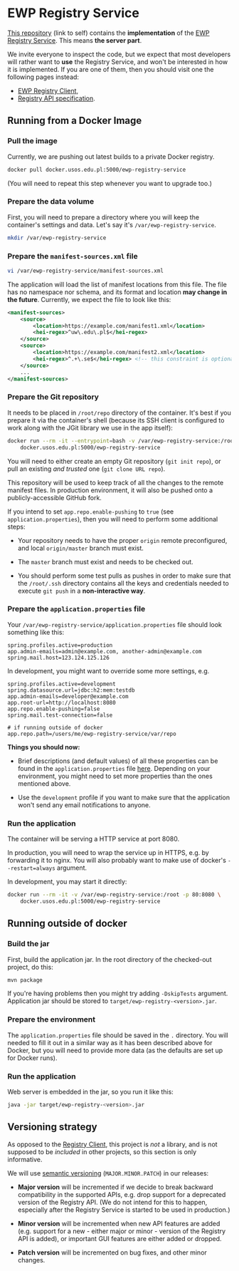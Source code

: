 EWP Registry Service
====================

[This repository][self] (link to self) contains the **implementation** of the
[EWP Registry Service][registry-service]. This means **the server part**.

We invite everyone to inspect the code, but we expect that most developers will
rather want to **use** the Registry Service, and won't be interested in how it
is implemented. If you are one of them, then you should visit one the following
pages instead:

 * [EWP Registry Client][registry-client],
 * [Registry API specification][registry-api].


Running from a Docker Image
---------------------------

### Pull the image

Currently, we are pushing out latest builds to a private Docker registry.

```sh
docker pull docker.usos.edu.pl:5000/ewp-registry-service
```

(You will need to repeat this step whenever you want to upgrade too.)


### Prepare the data volume

First, you will need to prepare a directory where you will keep the container's
settings and data. Let's say it's `/var/ewp-registry-service`.

```sh
mkdir /var/ewp-registry-service
```


### Prepare the `manifest-sources.xml` file

```sh
vi /var/ewp-registry-service/manifest-sources.xml
```

The application will load the list of manifest locations from this file. The
file has no namespace nor schema, and its format and location **may change in
the future**. Currently, we expect the file to look like this:

```xml
<manifest-sources>
    <source>
        <location>https://example.com/manifest1.xml</location>
        <hei-regex>^uw\.edu\.pl$</hei-regex>
    </source>
    <source>
        <location>https://example.com/manifest2.xml</location>
        <hei-regex>^.+\.se$</hei-regex> <!-- this constraint is optional -->
    </source>
    ...
</manifest-sources>
```


### Prepare the Git repository

It needs to be placed in `/root/repo` directory of the container. It's best if
you prepare it via the container's shell (because its SSH client is configured
to work along with the JGit library we use in the app itself):

```sh
docker run --rm -it --entrypoint=bash -v /var/ewp-registry-service:/root \
    docker.usos.edu.pl:5000/ewp-registry-service
```

You will need to either create an empty Git repository (`git init repo`), or
pull an existing *and trusted* one (`git clone URL repo`).

This repository will be used to keep track of all the changes to the remote
manifest files. In production environment, it will also be pushed onto a
publicly-accessible GitHub fork.

If you intend to set `app.repo.enable-pushing` to `true` (see
`application.properties`), then you will need to perform some additional steps:

 * Your repository needs to have the proper `origin` remote preconfigured, and
   local `origin/master` branch must exist.

 * The `master` branch must exist and needs to be checked out.

 * You should perform some test pulls as pushes in order to make sure that the
   `/root/.ssh` directory contains all the keys and credentials needed to
   execute `git push` in a **non-interactive way**.


### Prepare the `application.properties` file

Your `/var/ewp-registry-service/application.properties` file should look
something like this:

```properties
spring.profiles.active=production
app.admin-emails=admin@example.com, another-admin@example.com
spring.mail.host=123.124.125.126
```

In development, you might want to override some more settings, e.g.

```properties
spring.profiles.active=development
spring.datasource.url=jdbc:h2:mem:testdb
app.admin-emails=developer@example.com
app.root-url=http://localhost:8080
app.repo.enable-pushing=false
spring.mail.test-connection=false

# if running outside of docker
app.repo.path=/users/me/ewp-registry-service/var/repo
```

**Things you should now:**

 * Brief descriptions (and default values) of all these properties can be found
   in the `application.properties` file [here][props]. Depending on your
   environment, you might need to set more properties than the ones mentioned
   above.

 * Use the `development` profile if you want to make sure that the application
   won't send any email notifications to anyone.


### Run the application

The container will be serving a HTTP service at port 8080.

In production, you will need to wrap the service up in HTTPS, e.g. by
forwarding it to nginx. You will also probably want to make use of docker's
`--restart=always` argument.

In development, you may start it directly:

```sh
docker run --rm -it -v /var/ewp-registry-service:/root -p 80:8080 \
    docker.usos.edu.pl:5000/ewp-registry-service
```


Running outside of docker
-------------------------

### Build the jar

First, build the application jar. In the root directory of the checked-out
project, do this:

```sh
mvn package
```

If you're having problems then you might try adding `-DskipTests` argument.
Application jar should be stored to `target/ewp-registry-<version>.jar`.


### Prepare the environment

The `application.properties` file should be saved in the `.` directory. You
will needed to fill it out in a similar way as it has been described above for
Docker, but you will need to provide more data (as the defaults are set up for
Docker runs).


### Run the application

Web server is embedded in the jar, so you run it like this:

```sh
java -jar target/ewp-registry-<version>.jar
```


Versioning strategy
-------------------

As opposed to the [Registry Client][registry-client], this project is *not*
a library, and is not supposed to be *included* in other projects, so this
section is only informative.

We will use [semantic versioning](http://semver.org/) (`MAJOR.MINOR.PATCH`) in
our releases:

 * **Major version** will be incremented if we decide to
   break backward compatibility in the supported APIs, e.g. drop support for a
   deprecated version of the Registry API. (We do not intend for this to
   happen, especially after the Registry Service is started to be used in
   production.)

 * **Minor version** will be incremented when new API features are added (e.g.
   support for a new - either major or minor - version of the Registry API is
   added), or important GUI features are either added or dropped.

 * **Patch version** will be incremented on bug fixes, and other minor changes.


[self]: https://github.com/erasmus-without-paper/ewp-registry-service
[registry-service]: https://registry.erasmuswithoutpaper.eu/
[registry-api]: https://github.com/erasmus-without-paper/ewp-specs-api-registry
[registry-client]: https://github.com/erasmus-without-paper/ewp-registry-client
[props]: https://github.com/erasmus-without-paper/ewp-registry-service/blob/master/src/main/resources/application.properties
[devel-props]: https://github.com/erasmus-without-paper/ewp-registry-service/blob/master/src/main/resources/application-development.properties
[spring-config]: http://docs.spring.io/spring-boot/docs/current/reference/html/boot-features-external-config.html
